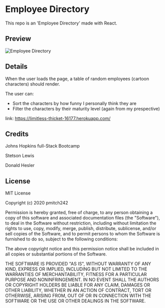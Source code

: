 # Employee Directory 
This repo is an 'Employee Directory' made with React.

## Preview
<img alt="Employee Directory" src="public/assets/images/preview.PNG">    

## Details
When the user loads the page, a table of random employees (cartoon characters) should render. 

The user can:
  * Sort the characters by how funny I personally think they are
  * Filter the characters by their maturity level (again from my prespective)

link: https://limitless-thicket-16177.herokuapp.com/

## Credits
Johns Hopkins full-Stack Bootcamp

Stetson Lewis

Donald Hesler


## License
MIT License

Copyright (c) 2020 pmitch242

Permission is hereby granted, free of charge, to any person obtaining a copy of this software and associated documentation files (the "Software"), to deal in the Software without restriction, including without limitation the rights to use, copy, modify, merge, publish, distribute, sublicense, and/or sell copies of the Software, and to permit persons to whom the Software is furnished to do so, subject to the following conditions:

The above copyright notice and this permission notice shall be included in all copies or substantial portions of the Software.

THE SOFTWARE IS PROVIDED "AS IS", WITHOUT WARRANTY OF ANY KIND, EXPRESS OR IMPLIED, INCLUDING BUT NOT LIMITED TO THE WARRANTIES OF MERCHANTABILITY, FITNESS FOR A PARTICULAR PURPOSE AND NONINFRINGEMENT. IN NO EVENT SHALL THE AUTHORS OR COPYRIGHT HOLDERS BE LIABLE FOR ANY CLAIM, DAMAGES OR OTHER LIABILITY, WHETHER IN AN ACTION OF CONTRACT, TORT OR OTHERWISE, ARISING FROM, OUT OF OR IN CONNECTION WITH THE SOFTWARE OR THE USE OR OTHER DEALINGS IN THE SOFTWARE.
